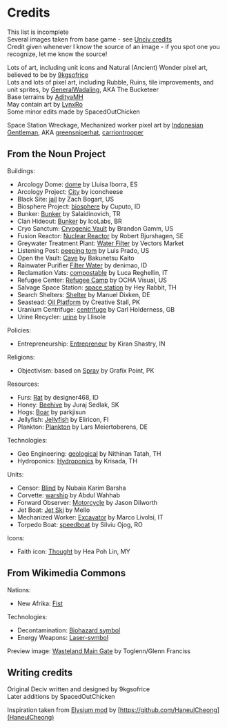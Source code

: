 # Credits

This list is incomplete<br>
Several images taken from base game - see [Unciv credits](https://github.com/yairm210/Unciv/blob/master/docs/Credits.md)<br>
Credit given whenever I know the source of an image - if you spot one you recognize, let me know the source!

Lots of art, including unit icons and Natural (Ancient) Wonder pixel art, believed to be by [9kgsofrice](https://github.com/9kgsofrice)<br>
Lots and lots of pixel art, including Rubble, Ruins, tile improvements, and unit sprites, by [GeneralWadaling](https://github.com/GeneralWadaling), AKA The Bucketeer<br>
Base terrains by [AdityaMH](https://github.com/AdityaMH)<br>
May contain art by [LynxRo](https://github.com/lynxro)<br>
Some minor edits made by SpacedOutChicken

Space Station Wreckage, Mechanized worker pixel art by [Indonesian Gentleman](https://www.instagram.com/indonesian_gentleman_portfolio/), AKA [greensniperhat](https://www.fiverr.com/greensniperhat/draw-science-fiction-and-fantasy-stuff), [carriontrooper](https://github.com/carriontrooper)


## From the Noun Project

Buildings:
* Arcology Dome: [dome](https://thenounproject.com/term/dome/945836/) by Lluisa Iborra, ES
* Arcology Project: [City](https://thenounproject.com/term/city/2488561/) by iconcheese
* Black Site: [jail](https://thenounproject.com/term/jail/2585095/) by Zach Bogart, US
* Biosphere Project: [biosphere](https://thenounproject.com/icon/biosphere-4146798/) by Cuputo, ID
* Bunker: [Bunker](https://thenounproject.com/icon/bunker-1189654/) by Salaidinovich, TR
* Clan Hideout: [Bunker](https://thenounproject.com/icon/bunker-2972283/) by IcoLabs, BR
* Cryo Sanctum: [Cryogenic Vault](https://thenounproject.com/icon/cryogenic-vault-115036/) by Brandon Gamm, US
* Fusion Reactor: [Nuclear Reactor](https://thenounproject.com/term/nuclear-reactor/4110972/) by Robert Bjurshagen, SE
* Greywater Treatment Plant: [Water Filter](https://thenounproject.com/icon/water-filter-1929073/) by Vectors Market
* Listening Post: [peeping tom](https://thenounproject.com/term/peeping-tom/38344/) by Luis Prado, US
* Open the Vault: [Cave](https://thenounproject.com/icon/cave-1842205/) by Bakunetsu Kaito
* Rainwater Purifier [Filter Water](https://thenounproject.com/icon/filter-water-3923269/) by denimao, ID
* Reclamation Vats: [compostable](https://thenounproject.com/icon/compostable-107010/) by Luca Reghellin, IT
* Refugee Center: [Refugee Camp](https://thenounproject.com/icon/refugee-camp-2120771/) by OCHA Visual, US
* Salvage Space Station: [space station](https://thenounproject.com/icon/space-station-3572432/) by Hey Rabbit, TH
* Search Shelters: [Shelter](https://thenounproject.com/icon/shelter-934966/) by Manuel Dixken, DE
* Seastead: [Oil Platform](https://thenounproject.com/term/oil-platform/175820/) by Creative Stall, PK 
* Uranium Centrifuge: [centrifuge](https://thenounproject.com/icon/centrifuge-3771162/) by Carl Holderness, GB
* Urine Recycler: [urine](https://thenounproject.com/term/urine/3650621/) by Llisole 

Policies:
* Entrepreneurship: [Entrepreneur](https://thenounproject.com/term/entrepreneur/2338644/) by Kiran Shastry, IN

Religions:
* Objectivism: based on [Spray](https://thenounproject.com/icon/spray-2975166/) by Grafix Point, PK

Resources:
* Furs: [Rat](https://thenounproject.com/icon/rat-2193355/) by designer468, ID
* Honey: [Beehive](https://thenounproject.com/icon/beehive-727898/) by Juraj Sedlak, SK
* Hogs: [Boar](https://thenounproject.com/icon/boar-931007/) by parkjisun
* Jellyfish: [Jellyfish](https://thenounproject.com/term/jellyfish/53744/) by Eliricon, FI
* Plankton: [Plankton](https://thenounproject.com/icon/plankton-3926460/) by Lars Meiertoberens, DE

Technologies:
* Geo Engineering: [geological](https://thenounproject.com/term/geological/2631469/) by Nithinan Tatah, TH
* Hydroponics: [Hydroponics](https://thenounproject.com/icon/hydroponics-83408/) by Krisada, TH

Units:
* Censor: [Blind](https://thenounproject.com/icon/blind-2139794/) by Nubaia Karim Barsha
* Corvette: [warship](https://thenounproject.com/term/warship/1806952/) by Abdul Wahhab 
* Forward Observer: [Motorcycle](https://thenounproject.com/icon/motorcycle-226221/) by Jason Dilworth
* Jet Boat: [Jet Ski](https://thenounproject.com/term/jet-ski/1676951/) by Mello
* Mechanized Worker: [Excavator](https://thenounproject.com/icon/excavator-1362752/) by Marco Livolsi, IT
* Torpedo Boat: [speedboat](https://thenounproject.com/icon/speedboat-2713601/) by Silviu Ojog, RO

Icons:
* Faith icon: [Thought](https://thenounproject.com/term/thought/608383/) by Hea Poh Lin, MY 

## From Wikimedia Commons

Nations:
* New Afrika: [Fist](https://commons.wikimedia.org/wiki/File:Fist.png)

Technologies:
* Decontamination: [Biohazard symbol](https://commons.wikimedia.org/wiki/File:Biohazard_symbol.svg)
* Energy Weapons: [Laser-symbol](https://commons.wikimedia.org/wiki/File:Laser-symbol.svg)

Preview image: [Wasteland Main Gate](https://commons.wikimedia.org/wiki/File:Wasteland_Main_Gate.jpg) by Toglenn/Glenn Franciss

## Writing credits

Original Deciv written and designed by 9kgsofrice<br>
Later additions by SpacedOutChicken

Inspiration taken from [Elysium mod](https://github.com/HaneulCheong/Elysium-for-DeCiv-Redux) by [https://github.com/HaneulCheong](HaneulCheong)